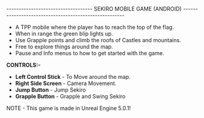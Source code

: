 ----------------------------------- SEKIRO MOBILE GAME (ANDROID) ------------------------------------------------------


* A TPP mobile where the player has to reach the top of the flag. 
* When in range the green blip lights up.
* Use Grapple points and climb the roofs of Castles and mountains.
* Free to explore things around the map.
* Pause and Info menus to how to get started with the game.

**CONTROLS:-**

* **Left Control Stick** - To Move around the map.
* **Right Side Screen** - Camera Movement.
* **Jump Button** - Jump Sekiro
* **Grapple Button** - Grapple and Swing Sekiro

NOTE - This game is made in Unreal Engine 5.0.1!
